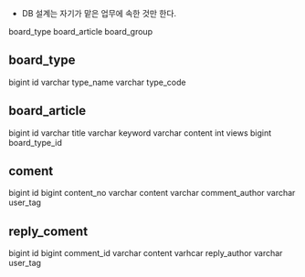 
* DB 설계는 자기가 맡은 업무에 속한 것만 한다.

board_type
board_article
board_group

## board_type
bigint id
varchar type_name
varchar type_code


## board_article
bigint id
varchar title
varchar keyword
varchar content
int views
bigint board_type_id



## coment
bigint id
bigint content_no
varchar content
varchar comment_author
varchar user_tag

## reply_coment
bigint id
bigint comment_id
varchar content
varhcar reply_author
varchar user_tag